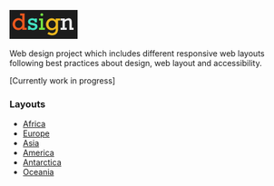 ![](assets/images/dsign_github.png?v=4&s=100)

Web design project which includes different responsive web layouts following best practices about design, web layout and accessibility.

[Currently work in progress]

### Layouts

- [Africa]()
- [Europe]()
- [Asia]()
- [America]()
- [Antarctica]()
- [Oceania]()